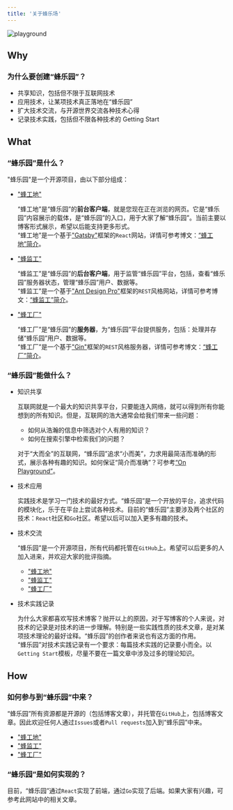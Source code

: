 ```yaml
---
title: '关于蜂乐场'
---
```


![playground](http://q53wkmg88.bkt.clouddn.com/playground.jpg)

## Why

### 为什么要创建“蜂乐园”？

- 共享知识，包括但不限于互联网技术
- 应用技术，让某项技术真正落地在“蜂乐园”
- 扩大技术交流，与开源世界交流各种技术心得
- 记录技术实践，包括但不限各种技术的 Getting Start

## What

### “蜂乐园”是什么？

"蜂乐园"是一个开源项目，由以下部分组成：

- ["蜂工地"](https://github.com/yuxiang660/little-bee-client)

    “蜂工地”是“蜂乐园”的**前台客户端**，就是您现在正在浏览的网页。它是“蜂乐园”内容展示的载体，是“蜂乐园”的入口，用于大家了解“蜂乐园”。当前主要以博客形式展示，希望以后能支持更多形式。<br>
    “蜂工地”是一个基于["Gatsby"](https://www.gatsbyjs.org/)框架的`React`网站，详情可参考博文：[“蜂工地”简介]()。

- ["蜂监工"](https://github.com/yuxiang660/little-bee-admin)

    “蜂监工”是“蜂乐园”的**后台客户端**，用于监管“蜂乐园”平台，包括，查看“蜂乐园”服务器状态，管理“蜂乐园”用户、数据等。<br> “蜂监工”是一个基于["Ant Design Pro"](https://pro.ant.design/index-cn)框架的`REST`风格网站，详情可参考博文：[“蜂监工”简介]()。

- ["蜂工厂"](https://github.com/yuxiang660/little-bee-server)

    “蜂工厂”是“蜂乐园”的**服务器**，为“蜂乐园”平台提供服务，包括：处理并存储“蜂乐园”用户、数据等。<br>
    “蜂工厂”是一个基于["Gin"](https://gin-gonic.com/docs/)框架的`REST`风格服务器，详情可参考博文：[“蜂工厂”简介]()。

### “蜂乐园”能做什么？

- 知识共享

    互联网就是一个最大的知识共享平台，只要能连入网络，就可以得到所有你能想到的所有知识。但是，互联网的浩大通常会给我们带来一些问题：
    - 如何从浩瀚的信息中筛选对个人有用的知识？
    - 如何在搜索引擎中检索我们的问题？

    对于“大而全”的互联网，“蜂乐园”追求“小而美”，力求用最简洁而准确的形式，展示各种有趣的知识。如何保证“简介而准确”？可参考[“On Playground”](/pages/1/play/)。

- 技术应用

    实践技术是学习一门技术的最好方式。“蜂乐园”是一个开放的平台，追求代码的模块化，乐于在平台上尝试各种技术。目前的“蜂乐园”主要涉及两个社区的技术：`React`社区和`Go`社区。希望以后可以加入更多有趣的技术。

- 技术交流

    “蜂乐园”是一个开源项目，所有代码都托管在`GitHub`上。希望可以后更多的人加入进来，并欢迎大家的批评指摘。
    - ["蜂工地"](https://github.com/yuxiang660/little-bee-client)
    - ["蜂监工"](https://github.com/yuxiang660/little-bee-admin)
    - ["蜂工厂"](https://github.com/yuxiang660/little-bee-server)

- 技术实践记录

    为什么大家都喜欢写技术博客？抛开以上的原因，对于写博客的个人来说，对技术的记录是对技术的进一步理解。特别是一些实践性质的技术文章，是对某项技术理论的最好诠释。“蜂乐园”的创作者来说也有这方面的作用。<br>
    “蜂乐园”对技术实践记录有一个要求：每篇技术实践的记录要小而全。以`Getting Start`模板，尽量不要在一篇文章中涉及过多的理论知识。

## How

### 如何参与到“蜂乐园”中来？
“蜂乐园”所有资源都是开源的（包括博客文章），并托管在`GitHub`上，包括博客文章。因此欢迎任何人通过`Issues`或者`Pull requests`加入到“蜂乐园”中来。
- ["蜂工地"](https://github.com/yuxiang660/little-bee-client)
- ["蜂监工"](https://github.com/yuxiang660/little-bee-admin)
- ["蜂工厂"](https://github.com/yuxiang660/little-bee-server)


### “蜂乐园”是如何实现的？
目前，“蜂乐园”通过`React`实现了前端，通过`Go`实现了后端。如果大家有兴趣，可参考此网站中的相关文章。
